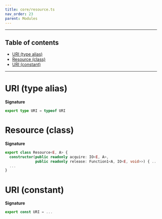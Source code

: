 ```yaml
---
title: core/resource.ts
nav_order: 23
parent: Modules
---
```


---

<h2 class="text-delta">Table of contents</h2>

- [URI (type alias)](#uri-type-alias)
- [Resource (class)](#resource-class)
- [URI (constant)](#uri-constant)

---

# URI (type alias)

**Signature**

```ts
export type URI = typeof URI
```

# Resource (class)

**Signature**

```ts
export class Resource<E, A> {
  constructor(public readonly acquire: IO<E, A>,
              public readonly release: Function1<A, IO<E, void>>) { ... }
  ...
}
```

# URI (constant)

**Signature**

```ts
export const URI = ...
```
